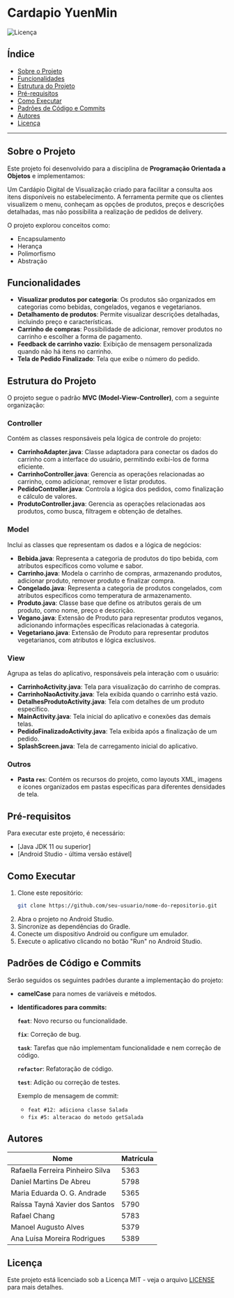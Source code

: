 # Cardapio YuenMin
![Licença](https://img.shields.io/badge/Licença-MIT-blue.svg)

## Índice

- [Sobre o Projeto](#sobre-o-projeto)
- [Funcionalidades](#funcionalidades)
- [Estrutura do Projeto](#estrutura-do-projeto)
- [Pré-requisitos](#pré-requisitos)
- [Como Executar](#como-executar)
- [Padrões de Código e Commits](#padrões-de-código-e-commits)
- [Autores](#autores)
- [Licença](#licença)

---

## Sobre o Projeto

Este projeto foi desenvolvido para a disciplina de **Programação Orientada a Objetos** e implementamos:

Um Cardápio Digital de Visualização criado para facilitar a consulta aos itens disponíveis no estabelecimento.
A ferramenta permite que os clientes visualizem o menu, conheçam as opções de produtos, preços e descrições detalhadas, mas não possibilita a realização de pedidos de delivery.

O projeto explorou conceitos como:

- Encapsulamento
- Herança
- Polimorfismo
- Abstração

## Funcionalidades

- **Visualizar produtos por categoria**: Os produtos são organizados em categorias como bebidas, congelados, veganos e vegetarianos.
- **Detalhamento de produtos**: Permite visualizar descrições detalhadas, incluindo preço e características.
- **Carrinho de compras**: Possibilidade de adicionar, remover produtos no carrinho e escolher a forma de pagamento.
- **Feedback de carrinho vazio**: Exibição de mensagem personalizada quando não há itens no carrinho.
- **Tela de Pedido Finalizado**: Tela que exibe o número do pedido.

## Estrutura do Projeto

O projeto segue o padrão **MVC (Model-View-Controller)**, com a seguinte organização:

### Controller

Contém as classes responsáveis pela lógica de controle do projeto:

- **CarrinhoAdapter.java**: Classe adaptadora para conectar os dados do carrinho com a interface do usuário, permitindo exibi-los de forma eficiente.
- **CarrinhoController.java**: Gerencia as operações relacionadas ao carrinho, como adicionar, remover e listar produtos.
- **PedidoController.java**: Controla a lógica dos pedidos, como finalização e cálculo de valores.
- **ProdutoController.java**: Gerencia as operações relacionadas aos produtos, como busca, filtragem e obtenção de detalhes.

### Model

Inclui as classes que representam os dados e a lógica de negócios:

- **Bebida.java**: Representa a categoria de produtos do tipo bebida, com atributos específicos como volume e sabor.
- **Carrinho.java**: Modela o carrinho de compras, armazenando produtos, adicionar produto, remover produto e finalizar compra.
- **Congelado.java**: Representa a categoria de produtos congelados, com atributos específicos como temperatura de armazenamento.
- **Produto.java**: Classe base que define os atributos gerais de um produto, como nome, preço e descrição.
- **Vegano.java**: Extensão de Produto para representar produtos veganos, adicionando informações específicas relacionadas à categoria.
- **Vegetariano.java**: Extensão de Produto para representar produtos vegetarianos, com atributos e lógica exclusivos.

### View

Agrupa as telas do aplicativo, responsáveis pela interação com o usuário:

- **CarrinhoActivity.java**: Tela para visualização do carrinho de compras.
- **CarrinhoNaoActivity.java**: Tela exibida quando o carrinho está vazio.
- **DetalhesProdutoActivity.java**: Tela com detalhes de um produto específico.
- **MainActivity.java**: Tela inicial do aplicativo e conexões das demais telas.
- **PedidoFinalizadoActivity.java**: Tela exibida após a finalização de um pedido.
- **SplashScreen.java**: Tela de carregamento inicial do aplicativo.

### Outros

- **Pasta `res`**: Contém os recursos do projeto, como layouts XML, imagens e ícones organizados em pastas específicas para diferentes densidades de tela.

## Pré-requisitos

Para executar este projeto, é necessário:

- [Java JDK 11 ou superior]
- [Android Studio - última versão estável]

## Como Executar

1. Clone este repositório:
   ```bash
   git clone https://github.com/seu-usuario/nome-do-repositorio.git
   ```
2. Abra o projeto no Android Studio.
3. Sincronize as dependências do Gradle.
4. Conecte um dispositivo Android ou configure um emulador.
5. Execute o aplicativo clicando no botão "Run" no Android Studio.

## Padrões de Código e Commits

Serão seguidos os seguintes padrões durante a implementação do projeto:

- **camelCase** para nomes de variáveis e métodos.
- **Identificadores para commits:**

  **`feat`**: Novo recurso ou funcionalidade.

  **`fix`**: Correção de bug.

  **`task`**: Tarefas que não implementam funcionalidade e nem correção de código.

  **`refactor`**: Refatoração de código.

  **`test`**: Adição ou correção de testes.

  Exemplo de mensagem de commit:
  - `feat #12: adiciona classe Salada`
  - `fix #5: alteracao do metodo getSalada`

## Autores

| Nome                             | Matrícula |
| -------------------------------- | --------- |
| Rafaella Ferreira Pinheiro Silva | 5363      |
| Daniel Martins De Abreu          | 5798      |
| Maria Eduarda O. G. Andrade      | 5365      |
| Raíssa Tayná Xavier dos Santos   | 5790      |
| Rafael Chang                     | 5783      |
| Manoel Augusto Alves             | 5379      |
| Ana Luísa Moreira Rodrigues      | 5389      |

## Licença

Este projeto está licenciado sob a Licença MIT - veja o arquivo [LICENSE](LICENSE) para mais detalhes.
